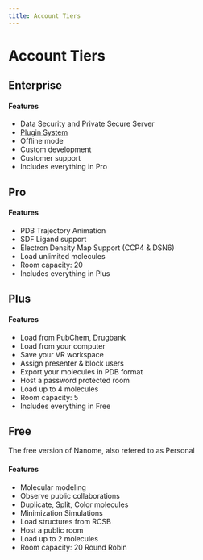```yaml
---
title: Account Tiers
---
```


# Account Tiers

## Enterprise

#### Features

- Data Security and Private Secure Server
- [Plugin System](/plugins.html)
- Offline mode
- Custom development
- Customer support
- Includes everything in Pro

## Pro

#### Features

- PDB Trajectory Animation
- SDF Ligand support
- Electron Density Map Support (CCP4 & DSN6)
- Load unlimited molecules
- Room capacity: 20
- Includes everything in Plus

## Plus

#### Features

- Load from PubChem, Drugbank
- Load from your computer
- Save your VR workspace
- Assign presenter & block users
- Export your molecules in PDB format
- Host a password protected room
- Load up to 4 molecules
- Room capacity: 5
- Includes everything in Free

## Free

The free version of Nanome, also refered to as Personal

#### Features

- Molecular modeling
- Observe public collaborations
- Duplicate, Split, Color molecules
- Minimization Simulations
- Load structures from RCSB
- Host a public room
- Load up to 2 molecules
- Room capacity: 20 Round Robin
